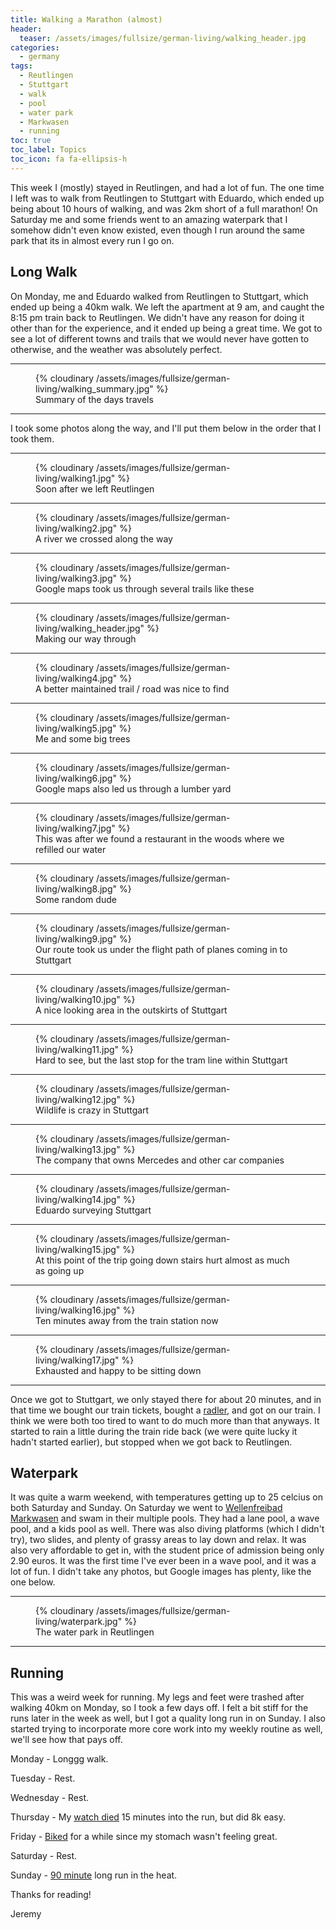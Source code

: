 ```yaml
---
title: Walking a Marathon (almost)
header:
  teaser: /assets/images/fullsize/german-living/walking_header.jpg
categories:
  - germany
tags:
  - Reutlingen
  - Stuttgart
  - walk
  - pool
  - water park
  - Markwasen
  - running
toc: true
toc_label: Topics
toc_icon: fa fa-ellipsis-h
---
```


This week I (mostly) stayed in Reutlingen, and had a lot of fun. The one time I left was to walk from Reutlingen to Stuttgart with Eduardo, which ended up being about 10 hours of walking, and was 2km short of a full marathon! On Saturday me and some friends went to an amazing waterpark that I somehow didn't even know existed, even though I run around the same park that its in almost every run I go on.

## Long Walk

On Monday, me and Eduardo walked from Reutlingen to Stuttgart, which ended up being a 40km walk. We left the apartment at 9 am, and caught the 8:15 pm train back to Reutlingen. We didn't have any reason for doing it other than for the experience, and it ended up being a great time. We got to see a lot of different towns and trails that we would never have gotten to otherwise, and the weather was absolutely perfect.

***

<figure class="align-center">
  {% cloudinary /assets/images/fullsize/german-living/walking_summary.jpg" %}
  <figcaption>Summary of the days travels</figcaption>
</figure>

***

I took some photos along the way, and I'll put them below in the order that I took them.

***

<figure class="align-center">
  {% cloudinary /assets/images/fullsize/german-living/walking1.jpg" %}
  <figcaption>Soon after we left Reutlingen</figcaption>
</figure>

***

<figure class="align-center">
  {% cloudinary /assets/images/fullsize/german-living/walking2.jpg" %}
  <figcaption>A river we crossed along the way</figcaption>
</figure>

***

<figure class="align-center">
  {% cloudinary /assets/images/fullsize/german-living/walking3.jpg" %}
  <figcaption>Google maps took us through several trails like these</figcaption>
</figure>

***

<figure class="align-center">
  {% cloudinary /assets/images/fullsize/german-living/walking_header.jpg" %}
  <figcaption>Making our way through</figcaption>
</figure>

***

<figure class="align-center">
  {% cloudinary /assets/images/fullsize/german-living/walking4.jpg" %}
  <figcaption>A better maintained trail / road was nice to find</figcaption>
</figure>

***

<figure class="align-center">
  {% cloudinary /assets/images/fullsize/german-living/walking5.jpg" %}
  <figcaption>Me and some big trees</figcaption>
</figure>

***

<figure class="align-center">
  {% cloudinary /assets/images/fullsize/german-living/walking6.jpg" %}
  <figcaption>Google maps also led us through a lumber yard</figcaption>
</figure>

***

<figure class="align-center">
  {% cloudinary /assets/images/fullsize/german-living/walking7.jpg" %}
  <figcaption>This was after we found a restaurant in the woods where we refilled our water</figcaption>
</figure>

***

<figure class="align-center">
  {% cloudinary /assets/images/fullsize/german-living/walking8.jpg" %}
  <figcaption>Some random dude</figcaption>
</figure>

***

<figure class="align-center">
  {% cloudinary /assets/images/fullsize/german-living/walking9.jpg" %}
  <figcaption>Our route took us under the flight path of planes coming in to Stuttgart</figcaption>
</figure>

***

<figure class="align-center">
  {% cloudinary /assets/images/fullsize/german-living/walking10.jpg" %}
  <figcaption>A nice looking area in the outskirts of Stuttgart</figcaption>
</figure>

***

<figure class="align-center">
  {% cloudinary /assets/images/fullsize/german-living/walking11.jpg" %}
  <figcaption>Hard to see, but the last stop for the tram line within Stuttgart</figcaption>
</figure>

***

<figure class="align-center">
  {% cloudinary /assets/images/fullsize/german-living/walking12.jpg" %}
  <figcaption>Wildlife is crazy in Stuttgart</figcaption>
</figure>

***

<figure class="align-center">
  {% cloudinary /assets/images/fullsize/german-living/walking13.jpg" %}
  <figcaption>The company that owns Mercedes and other car companies</figcaption>
</figure>

***

<figure class="align-center">
  {% cloudinary /assets/images/fullsize/german-living/walking14.jpg" %}
  <figcaption>Eduardo surveying Stuttgart</figcaption>
</figure>

***

<figure class="align-center">
  {% cloudinary /assets/images/fullsize/german-living/walking15.jpg" %}
  <figcaption>At this point of the trip going down stairs hurt almost as much as going up</figcaption>
</figure>

***

<figure class="align-center">
  {% cloudinary /assets/images/fullsize/german-living/walking16.jpg" %}
  <figcaption>Ten minutes away from the train station now</figcaption>
</figure>

***

<figure class="align-center">
  {% cloudinary /assets/images/fullsize/german-living/walking17.jpg" %}
  <figcaption>Exhausted and happy to be sitting down</figcaption>
</figure>

***

Once we got to Stuttgart, we only stayed there for about 20 minutes, and in that time we bought our train tickets, bought a [radler,](https://de.wikipedia.org/wiki/Radler) and got on our train. I think we were both too tired to want to do much more than that anyways. It started to rain a little during the train ride back (we were quite lucky it hadn't started earlier), but stopped when we got back to Reutlingen.

## Waterpark

It was quite a warm weekend, with temperatures getting up to 25 celcius on both Saturday and Sunday. On Saturday we went to [Wellenfreibad Markwasen](https://www.reutlinger-baeder.de/inhalt/freibad-markwasen/oeffnungszeiten.html) and swam in their multiple pools. They had a lane pool, a wave pool, and a kids pool as well. There was also diving platforms (which I didn't try), two slides, and plenty of grassy areas to lay down and relax. It was also very affordable to get in, with the student price of admission being only 2.90 euros. It was the first time I've ever been in a wave pool, and it was a lot of fun. I didn't take any photos, but Google images has plenty, like the one below.

***

<figure class="align-center">
  {% cloudinary /assets/images/fullsize/german-living/waterpark.jpg" %}
  <figcaption>The water park in Reutlingen</figcaption>
</figure>

***

## Running

This was a weird week for running. My legs and feet were trashed after walking 40km on Monday, so I took a few days off. I felt a bit stiff for the runs later in the week as well, but I got a quality long run in on Sunday. I also started trying to incorporate more core work into my weekly routine as well, we'll see how that pays off.

Monday - Longgg walk.

Tuesday - Rest.

Wednesday - Rest.

Thursday - My [watch died](https://www.strava.com/activities/1593859301) 15 minutes into the run, but did 8k easy.

Friday - [Biked](https://www.strava.com/activities/1596602877) for a while since my stomach wasn't feeling great.

Saturday - Rest.

Sunday -  [90 minute](https://www.strava.com/activities/1599458845) long run in the heat.

Thanks for reading!

Jeremy
